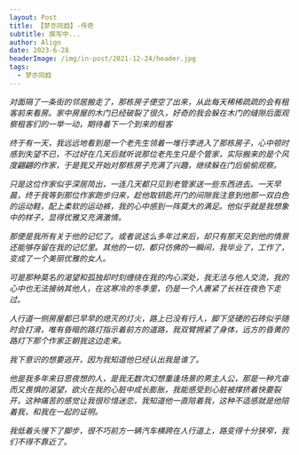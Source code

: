 ```yaml
---
layout: Post
title: 【梦亦同趋】-传奇
subtitle: 撰写中...
author: Align
date: 2023-6-28
headerImage: /img/in-post/2021-12-24/header.jpg
tags:
  - 梦亦同趋
---
```




<!-- more -->


*对面隔了一条街的邻居搬走了，那栋房子便空了出来，从此每天稀稀疏疏的会有租客前来看房。家中房屋的木门已经破裂了很久，好奇的我会躲在木门的缝隙后面观察租客们的一举一动，期待着下一个到来的租客*

*终于有一天，我远远地看到是一个老先生领着一堆行李进入了那栋房子，心中顿时感到失望不已，不过好在几天后就听说那位老先生只是个管家，实际搬来的是个风度翩翩的作家，于是我又开始对那栋房子充满了兴趣，继续躲在门后偷偷观察。*

*只是这位作家似乎深居简出，一连几天都只见到老管家送一些东西进去。一天早晨，终于我等到那位作家跑步归来，趁他取钥匙开门的间隙我注意到他那一双白色的运动鞋，配上柔软的运动裤，我的心中感到一阵莫大的满足。他似乎就是我想象中的样子，显得优雅又充满激情。*

*那便是我所有关于他的记忆了。或者说这么多年过来后，却只有那天见到他的情景还能够存留在我的记忆里。其他的一切，都只仿佛的一瞬间，我毕业了，工作了，变成了一个美丽优雅的女人。*

*可是那种莫名的渴望和孤独却时刻缠绕在我的内心深处，我无法与他人交流，我的心中也无法接纳其他人，在这寒冷的冬季里，仍是一个人裹紧了长袄在夜色下走过。*

*人行道一侧房屋都已早早的熄灭的灯火，路上已没有行人，脚下坚硬的石砖似乎随时会打滑，唯有昏暗的路灯指示着前方的道路，我双臂拥紧了身体，远方的昏黄的路灯下那个作家正朝我这边走来。*

*我下意识的想要逃开，因为我知道他已经认出我是谁了。*

*他是我多年来日思夜想的人，是我无数次幻想重逢场景的男主人公，那是一种亢奋而又畏惧的渴望，欲火在我的心脏中成长膨胀，我能感受到心脏被撑挤着快要裂开，这种痛苦的感觉让我很珍惜迷恋，我知道他一直陪着我，这种不适感就是他陪着我，和我在一起的证明。*

*我低着头慢下了脚步，很不巧前方一辆汽车横跨在人行道上，路变得十分狭窄，我们不得不靠近了。*

